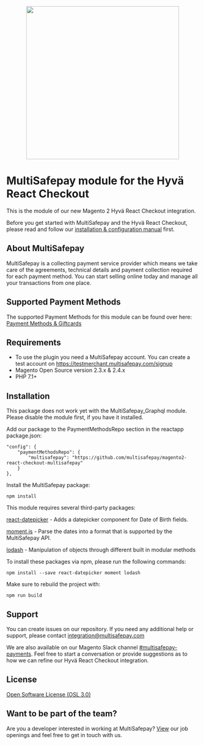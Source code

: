 <p align="center">
  <img src="https://camo.githubusercontent.com/517483ae0eaba9884f397e9af1c4adc7bbc231575ac66cc54292e00400edcd10/68747470733a2f2f7777772e6d756c7469736166657061792e636f6d2f66696c6561646d696e2f74656d706c6174652f696d672f6d756c7469736166657061792d6c6f676f2d69636f6e2e737667" width="400px" position="center">
</p>

# MultiSafepay module for the Hyvä React Checkout

This is the module of our new Magento 2 Hyvä React Checkout integration.

Before you get started with MultiSafepay and the Hyvä React Checkout, please read and follow our [installation & configuration manual](https://docs.multisafepay.com/docs/magento-2) first.

## About MultiSafepay ##
MultiSafepay is a collecting payment service provider which means we take care of the agreements, technical details and payment collection required for each payment method. You can start selling online today and manage all your transactions from one place.

## Supported Payment Methods ##
The supported Payment Methods for this module can be found over here: [Payment Methods & Giftcards](https://docs.multisafepay.com/docs/magento-2#payment-methods)

## Requirements
- To use the plugin you need a MultiSafepay account. You can create a test account on https://testmerchant.multisafepay.com/signup
- Magento Open Source version 2.3.x & 2.4.x
- PHP 7.1+

## Installation
This package does not work yet with the MultiSafepay_Graphql module. 
Please disable the module first, if you have it installed.

Add our package to the PaymentMethodsRepo section in the reactapp package.json:

```
"config": {
    "paymentMethodsRepo": {
        "multisafepay": "https://github.com/multisafepay/magento2-react-checkout-multisafepay"
    }
},
```

Install the MultiSafepay package:
```
npm install
```

This module requires several third-party packages:

[react-datepicker](https://www.npmjs.com/package/react-datepicker) - Adds a datepicker component for Date of Birth fields.

[moment.js](https://momentjs.com/) - Parse the dates into a format that is supported by the MultiSafepay API.

[lodash](https://lodash.com/) - Manipulation of objects through different built in modular methods

To install these packages via npm, please run the following commands:
```
npm install --save react-datepicker moment lodash
```

Make sure to rebuild the project with:
```shell
npm run build
```

## Support
You can create issues on our repository. If you need any additional help or support, please contact <a href="mailto:integration@multisafepay.com">integration@multisafepay.com</a>

We are also available on our Magento Slack channel [#multisafepay-payments](https://magentocommeng.slack.com/messages/multisafepay-payments/).
Feel free to start a conversation or provide suggestions as to how we can refine our Hyvä React Checkout integration.

## License
[Open Software License (OSL 3.0)](https://github.com/MultiSafepay/Magento2Msp/blob/master/LICENSE.md)

## Want to be part of the team?
Are you a developer interested in working at MultiSafepay? [View](https://www.multisafepay.com/careers/#jobopenings) our job openings and feel free to get in touch with us.

